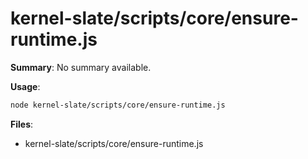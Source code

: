 # kernel-slate/scripts/core/ensure-runtime.js

**Summary**: No summary available.

**Usage**:

```bash
node kernel-slate/scripts/core/ensure-runtime.js
```

**Files**:
- kernel-slate/scripts/core/ensure-runtime.js
